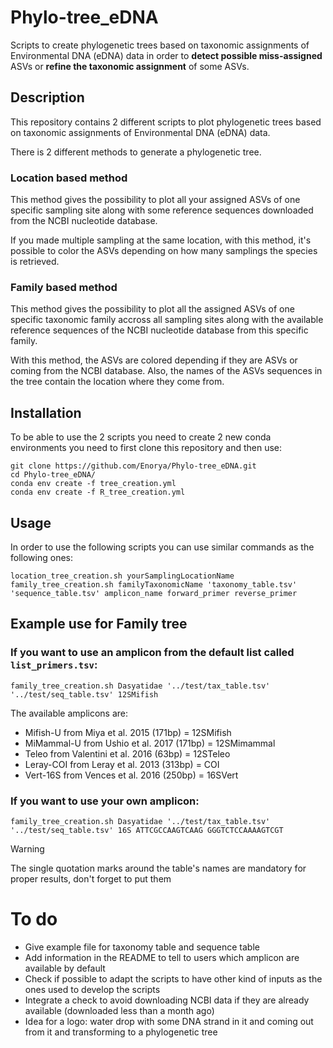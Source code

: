 # Phylo-tree_eDNA
Scripts to create phylogenetic trees based on taxonomic assignments of Environmental DNA (eDNA) data in order to **detect possible miss-assigned** ASVs or **refine the taxonomic assignment** of some ASVs.

## Description
This repository contains 2 different scripts to plot phylogenetic trees based on taxonomic assignments of Environmental DNA (eDNA) data.

There is 2 different methods to generate a phylogenetic tree.

### Location based method
This method gives the possibility to plot all your assigned ASVs of one specific sampling site along with some reference sequences downloaded from the NCBI nucleotide database.

If you made multiple sampling at the same location, with this method, it's possible to color the ASVs depending on how many samplings the species is retrieved. 


### Family based method
This method gives the possibility to plot all the assigned ASVs of one specific taxonomic family accross all sampling sites along with the available reference sequences of the NCBI nucleotide database from this specific family.

With this method, the ASVs are colored depending if they are ASVs or coming from the NCBI database. Also, the names of the ASVs sequences in the tree contain the location where they come from.

## Installation
To be able to use the 2 scripts you need to create 2 new conda environments you need to first clone this repository and then use:
```
git clone https://github.com/Enorya/Phylo-tree_eDNA.git
cd Phylo-tree_eDNA/
conda env create -f tree_creation.yml
conda env create -f R_tree_creation.yml
```

## Usage
In order to use the following scripts you can use similar commands as the following ones:
```
location_tree_creation.sh yourSamplingLocationName
family_tree_creation.sh familyTaxonomicName 'taxonomy_table.tsv' 'sequence_table.tsv' amplicon_name forward_primer reverse_primer
```

## Example use for Family tree
### If you want to use an amplicon from the default list called `list_primers.tsv`:
```
family_tree_creation.sh Dasyatidae '../test/tax_table.tsv' '../test/seq_table.tsv' 12SMifish
```
The available amplicons are:

- Mifish-U from Miya et al. 2015 (171bp) = 12SMifish
- MiMammal-U from Ushio et al. 2017 (171bp) = 12SMimammal
- Teleo from Valentini et al. 2016 (63bp) = 12STeleo
- Leray-COI from Leray et al. 2013 (313bp) = COI
- Vert-16S from Vences et al. 2016 (250bp) = 16SVert

### If you want to use your own amplicon:
```
family_tree_creation.sh Dasyatidae '../test/tax_table.tsv' '../test/seq_table.tsv' 16S ATTCGCCAAGTCAAG GGGTCTCCAAAAGTCGT
```

> [!WARNING]
> The single quotation marks around the table's names are mandatory for proper results, don't forget to put them

# To do

- Give example file for taxonomy table and sequence table
- Add information in the README to tell to users which amplicon are available by default
- Check if possible to adapt the scripts to have other kind of inputs as the ones used to develop the scripts
- Integrate a check to avoid downloading NCBI data if they are already available (downloaded less than a month ago)
- Idea for a logo: water drop with some DNA strand in it and coming out from it and transforming to a phylogenetic tree

